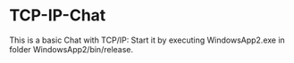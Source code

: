 # TCP-IP-Chat
This is a basic Chat with TCP/IP:
Start it by executing WindowsApp2.exe in folder WindowsApp2/bin/release.
